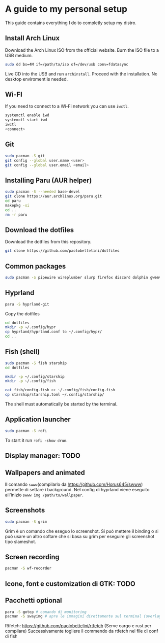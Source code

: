 # A guide to my personal setup

This guide contains everything I do to completly setup my distro.

## Install Arch Linux

Download the Arch Linux ISO from the official website.
Burn the ISO file to a USB medium.
```bash
sudo dd bs=4M if=/path/to/iso of=/dev/usb conv=fdatasync
```
Live CD into the USB and run `archinstall`. Proceed with the installation.
No desktop enviroment is needed.

## Wi-FI
If you need to connect to a Wi-Fi network you can use `iwctl`.
```bash
systemctl enable iwd
systemctl start iwd
iwctl
<connect>
```

## Git
```bash
sudo pacman -S git
git config --global user.name <user>
git config --global user.email <email>
```

## Installing Paru (AUR helper)
```bash
sudo pacman -S --needed base-devel
git clone https://aur.archlinux.org/paru.git
cd paru
makepkg -si
cd ..
rm -r paru
```

## Download the dotfiles
Download the dotfiles from this repository.
```bash
git clone https://github.com/paolobettelini/dotfiles
```

## Common packages
```bash
sudo pacman -S pipewire wireplumber slurp firefox discord dolphin gwenview alacritty exa
```

## Hyprland
```bash
paru -S hyprland-git
```
Copy the dotfiles
```bash
cd dotfiles
mkdir -p ~/.config/hypr
cp hyprland/hyprland.conf to ~/.config/hypr/
cd ..
```

## Fish (shell)
```bash
sudo pacman -S fish starship
cd dotfiles

mkdir -p ~/.config/starship
mkdir -p ~/.config/fish

cat fish/config.fish >> ~/.config/fish/config.fish
cp starship/starship.toml ~/.config/starship/
```
The shell must automatically be started by the terminal.

## Application launcher
```bash
sudo pacman -S rofi
```
To start it run `rofi -show drun`.

## Display manager: TODO

## Wallpapers and animated
Il comando `swww`(compilarlo da https://github.com/Horus645/swww) permette di settare i background.
Nel config di hyprland viene eseguito all'inizio `swww img /path/to/wallpaper`.

## Screenshots
```bash
sudo pacman -S grim
```
Grim è un comando che eseguo lo screenshot. Si può mettere il binding
o si può usare un altro softare che si basa su grim per eseguire gli screenshot tipo slameshot.

## Screen recording
```bash
pacman -S wf-recorder
```

## Icone, font e customization di GTK: TODO

## Pacchetti optional
```bash
paru -S gotop # comando di monitoring
pacman -S swayimg # apre le immagini direttamente sul terminal (overlay)
```
Rtfetch: https://github.com/paolobettelini/rtfetch
(Serve cargo e rust per compilare)
Successivamente togliere il commendo da rtfetch nel file di conf di fish